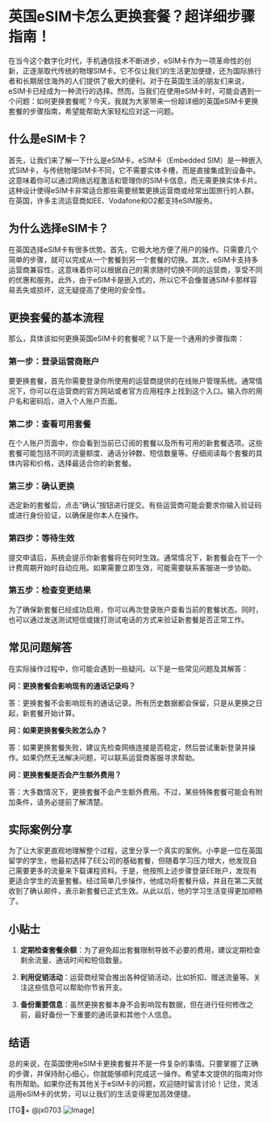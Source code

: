 # 英国eSIM卡怎么更换套餐？超详细步骤指南！

在当今这个数字化时代，手机通信技术不断进步，eSIM卡作为一项革命性的创新，正逐渐取代传统的物理SIM卡。它不仅让我们的生活更加便捷，还为国际旅行者和长期居住海外的人们提供了极大的便利。对于在英国生活的朋友们来说，eSIM卡已经成为一种流行的选择。然而，当我们在使用eSIM卡时，可能会遇到一个问题：如何更换套餐呢？今天，我就为大家带来一份超详细的英国eSIM卡更换套餐的步骤指南，希望能帮助大家轻松应对这一问题。

## 什么是eSIM卡？

首先，让我们来了解一下什么是eSIM卡。eSIM卡（Embedded SIM）是一种嵌入式SIM卡，与传统物理SIM卡不同，它不需要实体卡槽，而是直接集成到设备中。这意味着你可以通过网络远程激活和管理你的SIM卡信息，而无需更换实体卡片。这种设计使得eSIM卡非常适合那些需要频繁更换运营商或经常出国旅行的人群。在英国，许多主流运营商如EE、Vodafone和O2都支持eSIM服务。

## 为什么选择eSIM卡？

在英国选择eSIM卡有很多优势。首先，它极大地方便了用户的操作。只需要几个简单的步骤，就可以完成从一个套餐到另一个套餐的切换。其次，eSIM卡支持多运营商兼容性，这意味着你可以根据自己的需求随时切换不同的运营商，享受不同的优惠和服务。此外，由于eSIM卡是嵌入式的，所以它不会像普通SIM卡那样容易丢失或损坏，这无疑提高了使用的安全性。

## 更换套餐的基本流程

那么，具体该如何更换英国eSIM卡的套餐呢？以下是一个通用的步骤指南：

### 第一步：登录运营商账户

要更换套餐，首先你需要登录你所使用的运营商提供的在线账户管理系统。通常情况下，你可以在运营商的官方网站或者官方应用程序上找到这个入口。输入你的用户名和密码后，进入个人账户页面。

### 第二步：查看可用套餐

在个人账户页面中，你会看到当前已订阅的套餐以及所有可用的新套餐选项。这些套餐可能包括不同的流量额度、通话分钟数、短信数量等。仔细阅读每个套餐的具体内容和价格，选择最适合你的新套餐。

### 第三步：确认更换

选定新的套餐后，点击“确认”按钮进行提交。有些运营商可能会要求你输入验证码或进行身份验证，以确保是你本人在操作。

### 第四步：等待生效

提交申请后，系统会提示你新套餐将在何时生效。通常情况下，新套餐会在下一个计费周期开始时自动应用。如果需要立即生效，可能需要联系客服进一步协助。

### 第五步：检查变更结果

为了确保新套餐已经成功启用，你可以再次登录账户查看当前的套餐状态。同时，也可以通过发送测试短信或拨打测试电话的方式来验证新套餐是否正常工作。

## 常见问题解答

在实际操作过程中，你可能会遇到一些疑问。以下是一些常见问题及其解答：

**问：更换套餐会影响现有的通话记录吗？**

答：更换套餐不会影响现有的通话记录。所有历史数据都会保留，只是从更换之日起，新套餐开始计算。

**问：如果更换套餐失败怎么办？**

答：如果更换套餐失败，建议先检查网络连接是否稳定，然后尝试重新登录并操作。如果仍然无法解决问题，可以联系运营商客服寻求帮助。

**问：更换套餐是否会产生额外费用？**

答：大多数情况下，更换套餐不会产生额外费用。不过，某些特殊套餐可能会有附加条件，请务必提前了解清楚。

## 实际案例分享

为了让大家更直观地理解整个过程，这里分享一个真实的案例。小李是一位在英国留学的学生，他最初选择了EE公司的基础套餐，但随着学习压力增大，他发现自己需要更多的流量来下载课程资料。于是，他按照上述步骤登录EE账户，发现有更适合学生的流量套餐。经过简单几步操作，他成功将套餐升级，并且在第二天就收到了确认邮件，表示新套餐已正式生效。从此以后，他的学习生活变得更加顺畅了。

## 小贴士

1. **定期检查套餐余额**：为了避免超出套餐限制导致不必要的费用，建议定期检查剩余流量、通话时间和短信数量。
   
2. **利用促销活动**：运营商经常会推出各种促销活动，比如折扣、赠送流量等。关注这些信息可以帮助你节省开支。

3. **备份重要信息**：虽然更换套餐本身不会影响现有数据，但在进行任何修改之前，最好备份一下重要的通讯录和其他个人信息。

## 结语

总的来说，在英国使用eSIM卡更换套餐并不是一件复杂的事情。只要掌握了正确的步骤，并保持耐心细心，你就能够顺利完成这一操作。希望本文提供的指南对你有所帮助。如果你还有其他关于eSIM卡的问题，欢迎随时留言讨论！记住，灵活运用eSIM卡的优势，可以让我们的生活变得更加高效便捷。

[TG💪+ @jx0703 ![Image](https://github.com/user-attachments/assets/dbca1d08-cadb-493c-b0ec-ad6f7a83f270)]